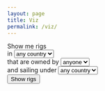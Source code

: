 ```yaml
---
layout: page
title: Viz
permalink: /viz/
---
```

<div ng-controller="NetworkController as network" class="container-fluid">
    <div id="canvas" class="col-md-10"></div>
    <div class="pull-right col-md-2">
        <form ng-submit="network.createNetwork()">
            Show me rigs<br />in
            <select ng-model="currentLocation" ng-options="country for (country, rigs) in locations">
                <option value="">any country</option>
            </select>
            <br />that are owned by
            <select ng-model="currentCompany" ng-options="company for (company, rigs) in companies">
                <option value="">anyone</option>
            </select>
            <br />and sailing under
            <select ng-model="currentFlag" ng-options="flag for (flag, rigs) in flags">
                <option value="">any country</option>
            </select>
            <br/><input type="submit" class="btn btn-default" value="Show rigs" />
        </form>
    </div>
</div>

<script type="text/javascript" src="{{ "/assets/jquery/dist/jquery.min.js" | prepend: site.baseurl }}"></script>
<script type="text/javascript" src="{{ "/assets/angular/angular.min.js" | prepend: site.baseurl }}"></script>
<script type="text/javascript" src="{{ "/assets/d3/d3.min.js" | prepend: site.baseurl }}"></script>
<script type="text/javascript" src="{{ "/assets/webcola/WebCola/cola.v3.min.js" | prepend: site.baseurl }}"></script>
<script type="text/javascript" src="{{ "/assets/js/app.js" | prepend: site.baseurl }}"></script>
